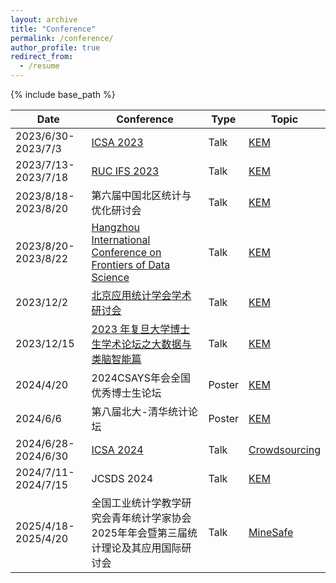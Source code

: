 ```yaml
---
layout: archive
title: "Conference"
permalink: /conference/
author_profile: true
redirect_from:
  - /resume
---
```


{% include base_path %}


|  Date | Conference  | Type  | Topic|
|---|---|---|---|
| 2023/6/30-2023/7/3  |  [ICSA 2023](https://china2023.icsa.org/) | Talk| [KEM](https://github.com/Helenology/Paper_KEM) |
| 2023/7/13-2023/7/18  |  [RUC IFS 2023](http://ifs.ruc.edu.cn/) | Talk| [KEM](https://github.com/Helenology/Paper_KEM) |
| 2023/8/18-2023/8/20  |  第六届中国北区统计与优化研讨会 | Talk| [KEM](https://github.com/Helenology/Paper_KEM) |
| 2023/8/20-2023/8/22  |  [Hangzhou International Conference on Frontiers of Data Science](https://www.zjuyh.com/data2023en/rb?language=en-us) | Talk| [KEM](https://github.com/Helenology/Paper_KEM) |
| 2023/12/2  |  [北京应用统计学会学术研讨会](https://mp.weixin.qq.com/s/2wkT1Xcuw4JDRrHHS1yFUg) | Talk| [KEM](https://github.com/Helenology/Paper_KEM) |
| 2023/12/15  |  [2023 年复旦大学博士生学术论坛之大数据与类脑智能篇](https://mp.weixin.qq.com/s/hXQ3Vs9-Hd1E7eLctQ39) | Talk| [KEM](https://github.com/Helenology/Paper_KEM) |
| 2024/4/20  |  2024CSAYS年会全国优秀博士生论坛 | Poster| [KEM](https://github.com/Helenology/Paper_KEM) |
| 2024/6/6| 第八届北大-清华统计论坛 | Poster| [KEM](https://github.com/Helenology/Paper_KEM) |
| 2024/6/28-2024/6/30| [ICSA 2024](https://www.icsa.org/icsa-2024-china-conference-june-28-30-2024/) | Talk | [Crowdsourcing](https://github.com/Helenology/Paper_Crowdsourcing) |
| 2024/7/11-2024/7/15| JCSDS 2024 | Talk | [KEM](https://github.com/Helenology/Paper_KEM) |
| 2025/4/18-2025/4/20| 全国工业统计学教学研究会青年统计学家协会2025年年会暨第三届统计理论及其应用国际研讨会 | Talk | [MineSafe](https://github.com/Helenology/Paper_DS) |
